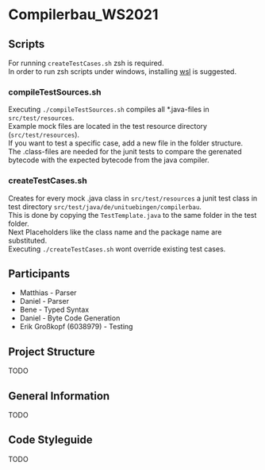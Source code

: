 # Compilerbau_WS2021

## Scripts
For running `createTestCases.sh` zsh is required.\
In order to run zsh scripts under windows, installing [wsl](https://docs.microsoft.com/windows/wsl/install) is suggested.

### compileTestSources.sh
Executing `./compileTestSources.sh` compiles all *.java-files in `src/test/resources`.\
Example mock files are located in the test resource directory (`src/test/resources`).\
If you want to test a specific case, add a new file in the folder structure.\
The .class-files are needed for the junit tests to compare the gerenated bytecode with the expected bytecode from the java compiler.

### createTestCases.sh
Creates for every mock .java class in `src/test/resources` a junit test class in test directory `src/test/java/de/unituebingen/compilerbau`.\
This is done by copying the `TestTemplate.java` to the same folder in the test folder.\
Next Placeholders like the class name and the package name are substituted.\
Executing `./createTestCases.sh` wont override existing test cases.

## Participants
- Matthias - Parser
- Daniel - Parser
- Bene - Typed Syntax
- Daniel - Byte Code Generation
- Erik Großkopf (6038979) - Testing

## Project Structure
TODO

## General Information
TODO

## Code Styleguide
TODO
